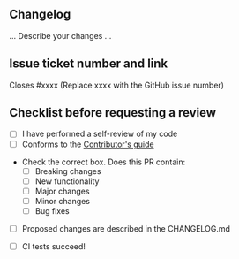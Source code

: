 ## Changelog

... Describe your changes ...

## Issue ticket number and link
Closes #xxxx (Replace xxxx with the GitHub issue number)

## Checklist before requesting a review

- [ ] I have performed a self-review of my code
- [ ] Conforms to the [Contributor's guide](https://openpipelines.bio/contribute)

- Check the correct box. Does this PR contain:
  - [ ] Breaking changes
  - [ ] New functionality
  - [ ] Major changes
  - [ ] Minor changes
  - [ ] Bug fixes

- [ ] Proposed changes are described in the CHANGELOG.md

- [ ] CI tests succeed!